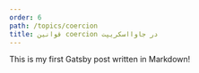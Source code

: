 ```yaml
---
order: 6
path: /topics/coercion
title: قوانین coercion در جاوااسکریپت
---
```

This is my first Gatsby post written in Markdown!